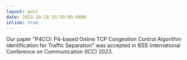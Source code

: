 ```yaml
---
layout: post
date: 2023-10-18 15:59:00-0400
inline: true
---
```


Our paper "P4CCI: P4-based Online TCP Congestion Control Algorithm Identification for Traffic Separation" was accepted in IEEE International Conference on Communication (ICC) 2023.
